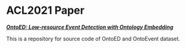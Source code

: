 # ACL2021 Paper

[***OntoED: Low-resource Event Detection with Ontology Embedding***](https://arxiv.org/abs/2105.10922)

This is a repository for source code of OntoED and OntoEvent dataset.

